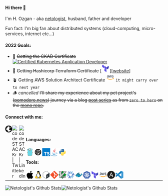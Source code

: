 #### Hi there 👋

I'm H. Ozgan - aka [netologist][website], husband, father and developer

Fun fact: I'm big fan about distributed systems (cloud-computing, micro-services, internet etc...)

#### 2022 Goals: 
- 🌳 ~~Getting the CKAD Certificate~~ [<img alt="Certified Kubernetes Application Developer" width="25px" src="https://www.cncf.io/wp-content/uploads/2021/09/kubernetes-ckad-color.svg" />](https://www.credly.com/badges/f2c1b4b0-c9d8-4928-a6c4-9a3d40813421)
- 🌳 ~~Getting Hashicorp Terraform Certificate~~ [<img alt="Terraform" width="26px" src="https://raw.githubusercontent.com/devicons/devicon/master/icons/terraform/terraform-original.svg" />][[website](https://www.credly.com/earner/earned/badge/22c74b0a-9c50-43eb-a370-4008b2b85a31)]
- 🪴 Getting AWS Solution Architect Certificate [<img alt="AWS SAA" width="26px" src="https://raw.githubusercontent.com/github/explore/80688e429a7d4ef2fca1e82350fe8e3517d3494d/topics/aws/aws.png" />][website] `it might carry over to next year`
- 🪵 _cancelled_ ~~I'll share my experience about my pet project's ([pomodoro.news](https://pomodoro.news)) journey via a blog [post series](https://netologist.org/series/the-project-pomodoro.news/) as from `zero to hero` on the [mono repo](https://github.com/netology/pomodoro-news).~~ 

#### Connect with me:

[<img align="left" alt="netologist" width="22px" src="https://raw.githubusercontent.com/iconic/open-iconic/master/svg/globe.svg" />][website]
[<img align="left" alt="codeSTACKr | Twitter" width="22px" src="https://cdn.jsdelivr.net/npm/simple-icons@v3/icons/twitter.svg" />][twitter]
[<img align="left" alt="codeSTACKr | LinkedIn" width="22px" src="https://cdn.jsdelivr.net/npm/simple-icons@v3/icons/linkedin.svg" />][linkedin]

<br />

#### Languages:
[<img align="left" alt="Golang" width="26px" src="https://raw.githubusercontent.com/devicons/devicon/master/icons/go/go-original.svg" />][website]
[<img align="left" alt="Rust" width="26px" src="https://raw.githubusercontent.com/devicons/devicon/master/icons/rust/rust-plain.svg" />][website]
[<img align="left" alt="TypeScript" width="26px" src="https://raw.githubusercontent.com/devicons/devicon/master/icons/typescript/typescript-original.svg" />][website]
[<img align="left" alt="Java" width="26px" src="https://raw.githubusercontent.com/devicons/devicon/master/icons/java/java-original.svg" />][website]
[<img align="left" alt="Python" width="26px" src="https://raw.githubusercontent.com/devicons/devicon/master/icons/python/python-original.svg" />][website]

<br />


#### Tools:
[<img align="left" alt="Apple" width="26px" src="https://raw.githubusercontent.com/devicons/devicon/master/icons/apple/apple-original.svg" />][website]
[<img align="left" alt="Linux" width="26px" src="https://raw.githubusercontent.com/devicons/devicon/master/icons/linux/linux-original.svg" />][website]
[<img align="left" alt="Bash" width="26px" src="https://raw.githubusercontent.com/devicons/devicon/master/icons/bash/bash-original.svg" />][website]
[<img align="left" alt="Git" width="26px" src="https://raw.githubusercontent.com/devicons/devicon/master/icons/git/git-original.svg" />][website]
[<img align="left" alt="Vim" width="26px" src="https://raw.githubusercontent.com/devicons/devicon/master/icons/vim/vim-original.svg" />][website]
[<img align="left" alt="Nix" width="26px" src="https://raw.githubusercontent.com/devicons/devicon/master/icons/nixos/nixos-original.svg" />][website]
[<img align="left" alt="Docker" width="26px" src="https://raw.githubusercontent.com/devicons/devicon/master/icons/docker/docker-original.svg" />][website]
[<img align="left" alt="Kubernetes" width="26px" src="https://raw.githubusercontent.com/devicons/devicon/master/icons/kubernetes/kubernetes-plain.svg" />][website]
[<img align="left" alt="Terraform" width="26px" src="https://raw.githubusercontent.com/devicons/devicon/master/icons/terraform/terraform-original.svg" />][website]

[<img align="left" alt="AWS" width="26px" src="https://raw.githubusercontent.com/github/explore/80688e429a7d4ef2fca1e82350fe8e3517d3494d/topics/aws/aws.png" />][website]
[<img align="left" alt="Ansible" width="26px" src="https://raw.githubusercontent.com/devicons/devicon/master/icons/ansible/ansible-original.svg" />][website]
[<img align="left" alt="Visual Studio Code" width="26px" src="https://raw.githubusercontent.com/devicons/devicon/master/icons/vscode/vscode-original.svg" />][website]

<br />

---


<img align="left" alt="Netologist's Github Stats" src="https://github-readme-stats.vercel.app/api?username=netologist&show_icons=true&hide_border=true" />
<img align="left" alt="Netologist's Github Stats" src="https://github-readme-stats.vercel.app/api/top-langs/?username=netologist&langs_count=3&cache_seconds=1&hide=c%2B%2B,C,Elm,Asp,C,c%23,Ruby,HTML,scala,kotlin,css&show_icons=true&hide_border=true" />

[website]: https://netologist.org/
[website-tr]: https://www.hozgan.com
[twitter]: https://twitter.com/hozgan
[linkedin]: https://linkedin.com/in/hasanozgan
[activistgithub]: https://github.com/ac-tivi-st
